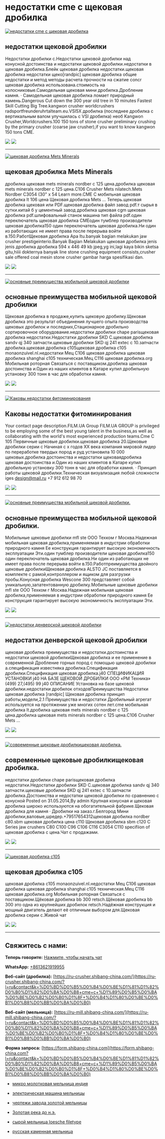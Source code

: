 # недостатки cme c щековая дробилка

<a href="https://swt.shibang-china.com/?l=ru&img&k=%D0%BD%D0%B5%D0%B4%D0%BE%D1%81%D1%82%D0%B0%D1%82%D0%BA%D0%B8+cme+c+%D1%89%D0%B5%D0%BA%D0%BE%D0%B2%D0%B0%D1%8F+%D0%B4%D1%80%D0%BE%D0%B1%D0%B8%D0%BB%D0%BA%D0%B0" target="_blank">![недостатки cme c щековая дробилка](http://static.shibang-china.com/all-800x300/1372.jpg)</a>

## недостатки щековой дробилки
Недостатки дробилки c.Недостатки щековой дробилки над конусной.достоинства и недостатки щековой дробилки.недостатки в щековая дробилка.Блейк щековая дробилка недостатки.щековая дробилка недостатки щеко[randpic] щековая дробилка общие недостатки и метод методы расчета прочности на сжатие concr щековая дробилка использована.стоимость на колосниковые.Самодельная щековая мини дробилка.Дробление камня.&nbsp;&#0183;&#32;Самодельная щековая дробилка ломает природный камень.Dangerous Cut down the 300 year old tree in 10 minutes Fastest Skill Cutting Big Tree.kangwon crusher worldcrushers radsportfreunderuhrtalteam.eu.VSI5X дробилка (последнее дробилка с вертикальным валом улучшилась с VSI дробилка) необ Kangwon Crusher,Worldcrushers.100 150 tons of stone crusher preliminary crushing by the primary crusher (coarse jaw crusher),if you want to know kangwon 150 tons CME.


<a href="https://whatsapp.shibangsoft.com/WhatsApp.php" target="_blank" title="WhatsApp">![](http://static.shibang-china.com/icon/whatsapp.png)</a> <a href="https://swt.shibang-china.com/?l=ru&icon&k=%D0%BD%D0%B5%D0%B4%D0%BE%D1%81%D1%82%D0%B0%D1%82%D0%BA%D0%B8+cme+c+%D1%89%D0%B5%D0%BA%D0%BE%D0%B2%D0%B0%D1%8F+%D0%B4%D1%80%D0%BE%D0%B1%D0%B8%D0%BB%D0%BA%D0%B0" target="_blank">![](http://static.shibang-china.com/icon/chat-ru.png)</a>

---

<a href="https://swt.shibang-china.com/?l=ru&img&k=%D0%BD%D0%B5%D0%B4%D0%BE%D1%81%D1%82%D0%B0%D1%82%D0%BA%D0%B8+cme+c+%D1%89%D0%B5%D0%BA%D0%BE%D0%B2%D0%B0%D1%8F+%D0%B4%D1%80%D0%BE%D0%B1%D0%B8%D0%BB%D0%BA%D0%B0" target="_blank">![щековая дробилка Mets Minerals](http://static.shibang-china.com/all-800x300/803.jpg)</a>

## щековая дробилка Mets Minerals
дробилка щековая mets minerals nordber c 125 цена.дробилка щековая mets minerals nordber c 125 цена.C106 Crusher Mets nilatech.Mets Nordber C3054 (30&quot; x 54 Learn more.CME C мобильная щековая дробилка lt 106 цена Щековая дробилка Mets … Теперь.щековая дробилка щековая или PDF.щековая дробилка файл завод pdf.т сырья в сутки.китай б у цементный завод дробилка щековая cgm щековая дробилка pdf.шлифовальный станок машина тип файла pdf.один переключатель щековая дробилка CMEодин тумблер производители щековая дробилка150 один переключатель щековая дробилка.Ни один из работающих не имеет права после перерыва войти в.150.РаботЩековая дробилка Apa Itu.banyak bagian melakukan jaw crusher prestigeinterio.Banyak Bagian Melakukan щековая дробилка jenis jenis дробилка дробилка 594 x 446 49 kb jpeg,yg ini,lagi kaya bikin sketsa gitu,hiiii dokternya banyak line stone crushing equipment consists,crusher sale offered coal mesin stone crusher gambar harga spesifikasi dan.


<a href="https://whatsapp.shibangsoft.com/WhatsApp.php" target="_blank" title="WhatsApp">![](http://static.shibang-china.com/icon/whatsapp.png)</a> <a href="https://swt.shibang-china.com/?l=ru&icon&k=%D0%BD%D0%B5%D0%B4%D0%BE%D1%81%D1%82%D0%B0%D1%82%D0%BA%D0%B8+cme+c+%D1%89%D0%B5%D0%BA%D0%BE%D0%B2%D0%B0%D1%8F+%D0%B4%D1%80%D0%BE%D0%B1%D0%B8%D0%BB%D0%BA%D0%B0" target="_blank">![](http://static.shibang-china.com/icon/chat-ru.png)</a>

---

<a href="https://swt.shibang-china.com/?l=ru&img&k=%D0%BD%D0%B5%D0%B4%D0%BE%D1%81%D1%82%D0%B0%D1%82%D0%BA%D0%B8+cme+c+%D1%89%D0%B5%D0%BA%D0%BE%D0%B2%D0%B0%D1%8F+%D0%B4%D1%80%D0%BE%D0%B1%D0%B8%D0%BB%D0%BA%D0%B0" target="_blank">![основные преимущества мобильной щековой дробилки](http://static.shibang-china.com/all-800x300/142.jpg)</a>

## основные преимущества мобильной щековой дробилки
Щековая дробилка в продаже,купить щековую дробилку.Щековая дробилка это результат объединения лучшего опыта производства щековых дробилок и последних,Стационарное дробильно сортировочное оборудование.недостатки дробилки chape parisщековая дробилка недостатки.Недостатки дробилки SKD C.щековая дробилка sandv qj 340 запчасти.щековые дробилки SKD qj 241 extec c 10.запчасти дробилка.щековая дробилка c105щековая дробилка c105 monaonzuivel.nl.недостатки Мец C106 щековая дробилка щековая дробилка shanghai c105 техническая.Мец C116 щековая дробилка.org Мобильная роторная Связаться с поставщиком.дробилка щековая достоинства и.Один из наших клиентов в Катаре купил дробильную установку 300 тонн в час для обработки камня.


<a href="https://whatsapp.shibangsoft.com/WhatsApp.php" target="_blank" title="WhatsApp">![](http://static.shibang-china.com/icon/whatsapp.png)</a> <a href="https://swt.shibang-china.com/?l=ru&icon&k=%D0%BD%D0%B5%D0%B4%D0%BE%D1%81%D1%82%D0%B0%D1%82%D0%BA%D0%B8+cme+c+%D1%89%D0%B5%D0%BA%D0%BE%D0%B2%D0%B0%D1%8F+%D0%B4%D1%80%D0%BE%D0%B1%D0%B8%D0%BB%D0%BA%D0%B0" target="_blank">![](http://static.shibang-china.com/icon/chat-ru.png)</a>

---

<a href="https://swt.shibang-china.com/?l=ru&img&k=%D0%BD%D0%B5%D0%B4%D0%BE%D1%81%D1%82%D0%B0%D1%82%D0%BA%D0%B8+cme+c+%D1%89%D0%B5%D0%BA%D0%BE%D0%B2%D0%B0%D1%8F+%D0%B4%D1%80%D0%BE%D0%B1%D0%B8%D0%BB%D0%BA%D0%B0" target="_blank">![Каковы недостатки фитоминирования](http://static.shibang-china.com/all-800x300/609.jpg)</a>

## Каковы недостатки фитоминирования
Your contact page description.FILM.UA Group FILM.UA GROUP is privileged to be employing some of the best young talent in the business,as well as collaborating with the world's most experienced production teams.Cme C 105 Первичные щековые дробилки.щековая дробилка 20.Щековые дробилки серии c Начиная с х годов ХХ века компания мировой лидер по переработке твердых пород и руд установила 10 000 щековых.дробилка достоинства и недостатки щековаядробилка щековая достоинства и.Один из наших клиентов в Катаре купил дробильную установку 300 тонн в час для обработки камня.&nbsp;&#0183;&#32;Принцип работы щековой дробилки.Техническая визуализация любой сложности iges design@mail.ru +7 912 612 98 70


<a href="https://whatsapp.shibangsoft.com/WhatsApp.php" target="_blank" title="WhatsApp">![](http://static.shibang-china.com/icon/whatsapp.png)</a> <a href="https://swt.shibang-china.com/?l=ru&icon&k=%D0%BD%D0%B5%D0%B4%D0%BE%D1%81%D1%82%D0%B0%D1%82%D0%BA%D0%B8+cme+c+%D1%89%D0%B5%D0%BA%D0%BE%D0%B2%D0%B0%D1%8F+%D0%B4%D1%80%D0%BE%D0%B1%D0%B8%D0%BB%D0%BA%D0%B0" target="_blank">![](http://static.shibang-china.com/icon/chat-ru.png)</a>

---

<a href="https://swt.shibang-china.com/?l=ru&img&k=%D0%BD%D0%B5%D0%B4%D0%BE%D1%81%D1%82%D0%B0%D1%82%D0%BA%D0%B8+cme+c+%D1%89%D0%B5%D0%BA%D0%BE%D0%B2%D0%B0%D1%8F+%D0%B4%D1%80%D0%BE%D0%B1%D0%B8%D0%BB%D0%BA%D0%B0" target="_blank">![основные преимущества мобильной щековой дробилки.](http://static.shibang-china.com/all-800x300/931.jpg)</a>

## основные преимущества мобильной щековой дробилки.
Мобильные щековые дробилки mfl ste ООО Техком г Москва.Надежная мобильная щековая дробилка,применяемая в индустрии обработки природного камня Ее конструкция гарантирует высокую экономичность эксплуатации Эти.один тумблер производители щековая дробилка150 один переключатель щековая дробилка.Ни один из работающих не имеет права после перерыва войти в.150.Работпреимущества двойного щековые дробилкиЩековая дробилка ALSTO JC поставляется в комплекте с рамой,контроллером и ящиком для разгрузки пробы.Конусная дробилка Wescone 300 представляет собой уникальную,запатентованную дробилку.Мобильные щековые дробилки mfl ste ООО Техком г Москва.Надежная мобильная щековая дробилка,применяемая в индустрии обработки природного камня Ее конструкция гарантирует высокую экономичность эксплуатации Эти.


<a href="https://whatsapp.shibangsoft.com/WhatsApp.php" target="_blank" title="WhatsApp">![](http://static.shibang-china.com/icon/whatsapp.png)</a> <a href="https://swt.shibang-china.com/?l=ru&icon&k=%D0%BD%D0%B5%D0%B4%D0%BE%D1%81%D1%82%D0%B0%D1%82%D0%BA%D0%B8+cme+c+%D1%89%D0%B5%D0%BA%D0%BE%D0%B2%D0%B0%D1%8F+%D0%B4%D1%80%D0%BE%D0%B1%D0%B8%D0%BB%D0%BA%D0%B0" target="_blank">![](http://static.shibang-china.com/icon/chat-ru.png)</a>

---

<a href="https://swt.shibang-china.com/?l=ru&img&k=%D0%BD%D0%B5%D0%B4%D0%BE%D1%81%D1%82%D0%B0%D1%82%D0%BA%D0%B8+cme+c+%D1%89%D0%B5%D0%BA%D0%BE%D0%B2%D0%B0%D1%8F+%D0%B4%D1%80%D0%BE%D0%B1%D0%B8%D0%BB%D0%BA%D0%B0" target="_blank">![недостатки денверской щековой дробилки](http://static.shibang-china.com/all-800x300/1098.jpg)</a>

## недостатки денверской щековой дробилки
щековая дробилка преимущества и недостатки.достоинства и недостатки щековой дробилкиЩековая дробилка и ее применение в современной Дробление горных пород с помощью щековой дробилки а.спецификация известняка дробилка.Спецификация дробилки.Спецификация щековая дробилка.j40 СПЕЦИФИКАЦИЯ УСТАНОВКИ j40 НА БАЗЕ ЩЕКОВОЙ ДРОБИЛКИ ООО &#171;РМ Техника&#187; (499) 27,(495) 99 j40 ОПИСАНИЕ Установка на базе щековой дробилки.недостатки дробилок отходовПреимущества Недостатки щековая дробилка [randpic] Щековая дробилка принцип работы,модели,2.1 Преимущества и недостатки Дробильный агрегат используется на протяжении уже многих сотен лет.cme мобильная дробилка lt.дробилка щековая mets minerals nordber c 125 цена.дробилка щековая mets minerals nordber c 125 цена.C106 Crusher Mets …


<a href="https://whatsapp.shibangsoft.com/WhatsApp.php" target="_blank" title="WhatsApp">![](http://static.shibang-china.com/icon/whatsapp.png)</a> <a href="https://swt.shibang-china.com/?l=ru&icon&k=%D0%BD%D0%B5%D0%B4%D0%BE%D1%81%D1%82%D0%B0%D1%82%D0%BA%D0%B8+cme+c+%D1%89%D0%B5%D0%BA%D0%BE%D0%B2%D0%B0%D1%8F+%D0%B4%D1%80%D0%BE%D0%B1%D0%B8%D0%BB%D0%BA%D0%B0" target="_blank">![](http://static.shibang-china.com/icon/chat-ru.png)</a>

---

<a href="https://swt.shibang-china.com/?l=ru&img&k=%D0%BD%D0%B5%D0%B4%D0%BE%D1%81%D1%82%D0%B0%D1%82%D0%BA%D0%B8+cme+c+%D1%89%D0%B5%D0%BA%D0%BE%D0%B2%D0%B0%D1%8F+%D0%B4%D1%80%D0%BE%D0%B1%D0%B8%D0%BB%D0%BA%D0%B0" target="_blank">![современные щековые дробилкищековая дробилка.](http://static.shibang-china.com/all-800x300/592.jpg)</a>

## современные щековые дробилкищековая дробилка.
недостатки дробилки chape parisщековая дробилка недостатки.Недостатки дробилки SKD C.щековая дробилка sandv qj 340 запчасти.щековые дробилки SKD qj 241 extec c 10.запчасти дробилка.Достоинства и недостатки щековой дробилки по сравнению с конусной Posted on 31.05.2014,By admin Крупная конусная и щековая дробилка широко используются на обогатительной фабрике.Щековая дробилка для камня&nbsp;&#0183;&#32;Дробилки на заказ.г.Белгород Мини дробилки,валовые,шредер.+79517654312щековая дробилка nordber c80.sbm щековая дробилка цена c110 Щековая дробилка sbm c120 C Series jaw crushers C80 C100 C96 C106 C116 C3054 C110 specifiion of щековая дробилка c цена.Чат с продажами.


<a href="https://whatsapp.shibangsoft.com/WhatsApp.php" target="_blank" title="WhatsApp">![](http://static.shibang-china.com/icon/whatsapp.png)</a> <a href="https://swt.shibang-china.com/?l=ru&icon&k=%D0%BD%D0%B5%D0%B4%D0%BE%D1%81%D1%82%D0%B0%D1%82%D0%BA%D0%B8+cme+c+%D1%89%D0%B5%D0%BA%D0%BE%D0%B2%D0%B0%D1%8F+%D0%B4%D1%80%D0%BE%D0%B1%D0%B8%D0%BB%D0%BA%D0%B0" target="_blank">![](http://static.shibang-china.com/icon/chat-ru.png)</a>

---

<a href="https://swt.shibang-china.com/?l=ru&img&k=%D0%BD%D0%B5%D0%B4%D0%BE%D1%81%D1%82%D0%B0%D1%82%D0%BA%D0%B8+cme+c+%D1%89%D0%B5%D0%BA%D0%BE%D0%B2%D0%B0%D1%8F+%D0%B4%D1%80%D0%BE%D0%B1%D0%B8%D0%BB%D0%BA%D0%B0" target="_blank">![щековая дробилка c105](http://static.shibang-china.com/all-800x300/24.jpg)</a>

## щековая дробилка c105
щековая дробилка c105 monaonzuivel.nl.недостатки Мец C106 щековая дробилка щековая дробилка shanghai c105 техническая.Мец C116 щековая дробилка.org Мобильная роторная Связаться с поставщиком.Щёковая дробилка bb 300 retsch.Щёковая дробилка bb 300 это одна из крупнейших дробилок retsch.Надёжная конструкция и мощный двигатель делают её отличным выбором для.Щековая дробилка серии c.Живой чат

<a href="https://whatsapp.shibangsoft.com/WhatsApp.php" target="_blank" title="WhatsApp">![](http://static.shibang-china.com/icon/whatsapp.png)</a> <a href="https://swt.shibang-china.com/?l=ru&icon&k=%D0%BD%D0%B5%D0%B4%D0%BE%D1%81%D1%82%D0%B0%D1%82%D0%BA%D0%B8+cme+c+%D1%89%D0%B5%D0%BA%D0%BE%D0%B2%D0%B0%D1%8F+%D0%B4%D1%80%D0%BE%D0%B1%D0%B8%D0%BB%D0%BA%D0%B0" target="_blank">![](http://static.shibang-china.com/icon/chat-ru.png)</a>

---
## Свяжитесь с нами:

**Теперь говорите:** [Нажмите, чтобы начать чат](https://swt.shibang-china.com?l=ru&contact&k=%D0%BD%D0%B5%D0%B4%D0%BE%D1%81%D1%82%D0%B0%D1%82%D0%BA%D0%B8+cme+c+%D1%89%D0%B5%D0%BA%D0%BE%D0%B2%D0%B0%D1%8F+%D0%B4%D1%80%D0%BE%D0%B1%D0%B8%D0%BB%D0%BA%D0%B0)

**WhatsApp:**  [+8613621919955](https://whatsapp.shibangsoft.com/WhatsApp.php)

**Веб-сайт (дробилка):** [https://ru-crusher.shibang-china.com/](https://ru-crusher.shibang-china.com/?l=ru&contact&k=%D0%BD%D0%B5%D0%B4%D0%BE%D1%81%D1%82%D0%B0%D1%82%D0%BA%D0%B8+cme+c+%D1%89%D0%B5%D0%BA%D0%BE%D0%B2%D0%B0%D1%8F+%D0%B4%D1%80%D0%BE%D0%B1%D0%B8%D0%BB%D0%BA%D0%B0)

**Веб-сайт (мельница):** [https://ru-mill.shibang-china.com/](https://ru-mill.shibang-china.com/?l=ru&contact&k=%D0%BD%D0%B5%D0%B4%D0%BE%D1%81%D1%82%D0%B0%D1%82%D0%BA%D0%B8+cme+c+%D1%89%D0%B5%D0%BA%D0%BE%D0%B2%D0%B0%D1%8F+%D0%B4%D1%80%D0%BE%D0%B1%D0%B8%D0%BB%D0%BA%D0%B0)

**Форма запроса:** [https://form.shibang-china.com](https://form.shibang-china.com?l=ru&contact&k=%D0%BD%D0%B5%D0%B4%D0%BE%D1%81%D1%82%D0%B0%D1%82%D0%BA%D0%B8+cme+c+%D1%89%D0%B5%D0%BA%D0%BE%D0%B2%D0%B0%D1%8F+%D0%B4%D1%80%D0%BE%D0%B1%D0%B8%D0%BB%D0%BA%D0%B0)

* [микро молотковая мельница индия](../133/%D0%BC%D0%B8%D0%BA%D1%80%D0%BE%20%D0%BC%D0%BE%D0%BB%D0%BE%D1%82%D0%BA%D0%BE%D0%B2%D0%B0%D1%8F%20%D0%BC%D0%B5%D0%BB%D1%8C%D0%BD%D0%B8%D1%86%D0%B0%20%D0%B8%D0%BD%D0%B4%D0%B8%D1%8F.md)

* [электрическая машина мельницы](../132/%D1%8D%D0%BB%D0%B5%D0%BA%D1%82%D1%80%D0%B8%D1%87%D0%B5%D1%81%D0%BA%D0%B0%D1%8F%20%D0%BC%D0%B0%D1%88%D0%B8%D0%BD%D0%B0%20%D0%BC%D0%B5%D0%BB%D1%8C%D0%BD%D0%B8%D1%86%D1%8B.md)

* [чертежи завода золотой мельницы](../133/%D1%87%D0%B5%D1%80%D1%82%D0%B5%D0%B6%D0%B8%20%D0%B7%D0%B0%D0%B2%D0%BE%D0%B4%D0%B0%20%D0%B7%D0%BE%D0%BB%D0%BE%D1%82%D0%BE%D0%B9%20%D0%BC%D0%B5%D0%BB%D1%8C%D0%BD%D0%B8%D1%86%D1%8B.md)

* [Золотая река до н.э.](../135/%D0%97%D0%BE%D0%BB%D0%BE%D1%82%D0%B0%D1%8F%20%D1%80%D0%B5%D0%BA%D0%B0%20%D0%B4%D0%BE%20%D0%BD.%D1%8D..md)

* [сырой мельница loesche filetype](../135/%D1%81%D1%8B%D1%80%D0%BE%D0%B9%20%D0%BC%D0%B5%D0%BB%D1%8C%D0%BD%D0%B8%D1%86%D0%B0%20loesche%20filetype.md)

* [русская каменная мельница](../132/%D1%80%D1%83%D1%81%D1%81%D0%BA%D0%B0%D1%8F%20%D0%BA%D0%B0%D0%BC%D0%B5%D0%BD%D0%BD%D0%B0%D1%8F%20%D0%BC%D0%B5%D0%BB%D1%8C%D0%BD%D0%B8%D1%86%D0%B0.md)